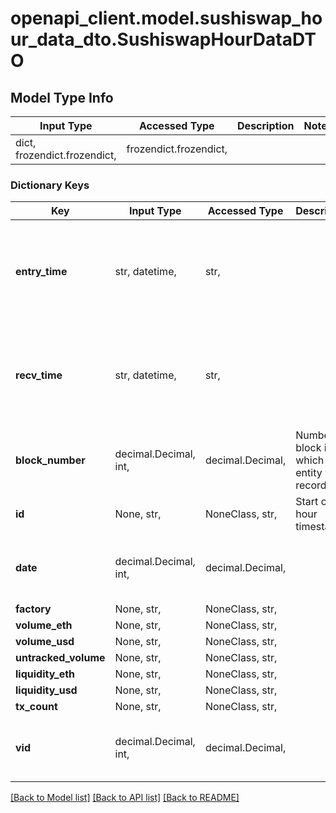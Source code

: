 # openapi_client.model.sushiswap_hour_data_dto.SushiswapHourDataDTO

## Model Type Info
Input Type | Accessed Type | Description | Notes
------------ | ------------- | ------------- | -------------
dict, frozendict.frozendict,  | frozendict.frozendict,  |  | 

### Dictionary Keys
Key | Input Type | Accessed Type | Description | Notes
------------ | ------------- | ------------- | ------------- | -------------
**entry_time** | str, datetime,  | str,  |  | [optional] value must conform to RFC-3339 date-time
**recv_time** | str, datetime,  | str,  |  | [optional] value must conform to RFC-3339 date-time
**block_number** | decimal.Decimal, int,  | decimal.Decimal,  | Number of block in which entity was recorded. | [optional] value must be a 64 bit integer
**id** | None, str,  | NoneClass, str,  | Start of hour timestamp. | [optional] 
**date** | decimal.Decimal, int,  | decimal.Decimal,  |  | [optional] value must be a 32 bit integer
**factory** | None, str,  | NoneClass, str,  |  | [optional] 
**volume_eth** | None, str,  | NoneClass, str,  |  | [optional] 
**volume_usd** | None, str,  | NoneClass, str,  |  | [optional] 
**untracked_volume** | None, str,  | NoneClass, str,  |  | [optional] 
**liquidity_eth** | None, str,  | NoneClass, str,  |  | [optional] 
**liquidity_usd** | None, str,  | NoneClass, str,  |  | [optional] 
**tx_count** | None, str,  | NoneClass, str,  |  | [optional] 
**vid** | decimal.Decimal, int,  | decimal.Decimal,  |  | [optional] value must be a 64 bit integer

[[Back to Model list]](../../README.md#documentation-for-models) [[Back to API list]](../../README.md#documentation-for-api-endpoints) [[Back to README]](../../README.md)


